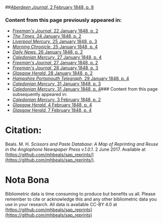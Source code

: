 ##[*Aberdeen Journal*, 2 February 1848, p. 8](https://mhbeals.github.io/sap_html/Aberdeen-Journal/Aberdeen-Journal-2-February-1848-p-8)

### Content from this page previously appeared in:
+ [*Freeman's Journal*, 22 January 1848, p. 2](https://mhbeals.github.io/sap_html/Freeman's-Journal/Freeman's-Journal-22-January-1848-p-2)
+ [*The Times*, 24 January 1848, p. 2](https://mhbeals.github.io/sap_html/The-Times/The-Times-24-January-1848-p-2)
+ [*Liverpool Mercury*, 25 January 1848, p. 3](https://mhbeals.github.io/sap_html/Liverpool-Mercury/Liverpool-Mercury-25-January-1848-p-3)
+ [*Morning Chronicle*, 25 January 1848, p. 4](https://mhbeals.github.io/sap_html/Morning-Chronicle/Morning-Chronicle-25-January-1848-p-4)
+ [*Daily News*, 26 January 1848, p. 2](https://mhbeals.github.io/sap_html/Daily-News/Daily-News-26-January-1848-p-2)
+ [*Caledonian Mercury*, 27 January 1848, p. 4](https://mhbeals.github.io/sap_html/Caledonian-Mercury/Caledonian-Mercury-27-January-1848-p-4)
+ [*Freeman's Journal*, 27 January 1848, p. 2](https://mhbeals.github.io/sap_html/Freeman's-Journal/Freeman's-Journal-27-January-1848-p-2)
+ [*Freeman's Journal*, 28 January 1848, p. 3](https://mhbeals.github.io/sap_html/Freeman's-Journal/Freeman's-Journal-28-January-1848-p-3)
+ [*Glasgow Herald*, 28 January 1848, p. 2](https://mhbeals.github.io/sap_html/Glasgow-Herald/Glasgow-Herald-28-January-1848-p-2)
+ [*Hampshire Portsmouth Telegraph*, 29 January 1848, p. 4](https://mhbeals.github.io/sap_html/Hampshire-Portsmouth-Telegraph/Hampshire-Portsmouth-Telegraph-29-January-1848-p-4)
+ [*Caledonian Mercury*, 31 January 1848, p. 3](https://mhbeals.github.io/sap_html/Caledonian-Mercury/Caledonian-Mercury-31-January-1848-p-3)
+ [*Caledonian Mercury*, 31 January 1848, p. 4](https://mhbeals.github.io/sap_html/Caledonian-Mercury/Caledonian-Mercury-31-January-1848-p-4)### Content from this page subsequently appeared in:
+ [*Caledonian Mercury*, 3 February 1848, p. 2](https://mhbeals.github.io/sap_html/Caledonian-Mercury/Caledonian-Mercury-3-February-1848-p-2)
+ [*Glasgow Herald*, 4 February 1848, p. 4](https://mhbeals.github.io/sap_html/Glasgow-Herald/Glasgow-Herald-4-February-1848-p-4)
+ [*Glasgow Herald*, 7 February 1848, p. 4](https://mhbeals.github.io/sap_html/Glasgow-Herald/Glasgow-Herald-7-February-1848-p-4)
                    
# Citation: 

Beals. M. H. *Scissors and Paste Database: A Map of Reprinting and Reuse in the Anglophone Newspaper Press v.1.0.1.* 2 June 2017. Available at [https://github.com/mhbeals/sap_reprints/](https://github.com/mhbeals/sap_reprints/). 
                    
# Nota Bona

Bibliometric data is time consuming to produce but benefits us all. Please remember to cite or acknowledge this and any other bibliometric data you use in your research. All data is available CC-BY 4.0 at [https://github.com/mhbeals/sap_reprints](https://github.com/mhbeals/sap_reprints)